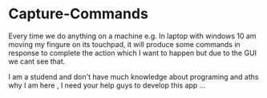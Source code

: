 # Capture-Commands
Every time we do anything on a machine e.g. In laptop with windows 10 am moving my fingure on its touchpad, it will produce some commands in response to complete the action which I want to happen but due to the GUI we cant see that. 

I am a studend and don't have much knowledge about programing and aths why I am here , I need your help guys to develop this app ...
